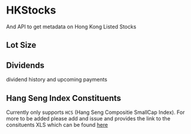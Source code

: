 # HKStocks

And API to get metadata on Hong Kong Listed Stocks

## Lot Size

## Dividends
dividend history and upcoming payments

## Hang Seng Index Constituents
Currently only supports `HCS` (Hang Seng Compositie SmallCap Index). For more to be added please add and issue and provides the link to the consituents XLS which can be found [here](https://www.hsi.com.hk/static/uploads/contents/en/dl_centre/other_materials/HSSI_LISTe.xls)
